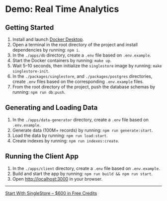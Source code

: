 # Demo: Real Time Analytics

## Getting Started

1. Install and launch [Docker Desktop](https://www.docker.com/products/docker-desktop/).
2. Open a terminal in the root directory of the project and install dependencies by running: `npm i`.
3. In the `./apps/db` directory, create a `.env` file based on `.env.example`.
4. Start the Docker containers by running: `make up`.
5. Wait 5–10 seconds, then initialize the `singlestore` image by running: `make singlestore-init`.
6. In the `./packages/singlestore`, and `./packages/postgres` directories, create `.env` files based on the corresponding `.env.example` files.
7. From the root directory of the project, push the database schemas by running: `npm run db:push`.

## Generating and Loading Data

1. In the `./apps/data-generator` directory, create a `.env` file based on `.env.example`.
2. Generate data (100M+ records) by running: `npm run generate:start`.
3. Load the data by running: `npm run load:start`.
4. Create indexes by running: `npm run indexes:create`.

## Running the Client App

1. In the `./apps/client` directory, create a `.env` file based on `.env.example`.
2. Build and start the app by running: `npm run build && npm run start`.
3. Open [http://localhost:3000](http://localhost:3000) in your browser.

---

[Start With SingleStore – $600 in Free Credits](https://portal.singlestore.com/intention/cloud?utm_source=yaroslav&utm_medium=github&utm_campaign=general-technical&utm_content=database-benchmark-mysql-vs-postgresql-vs-singlestore-performance-in-docker-100m-records)
